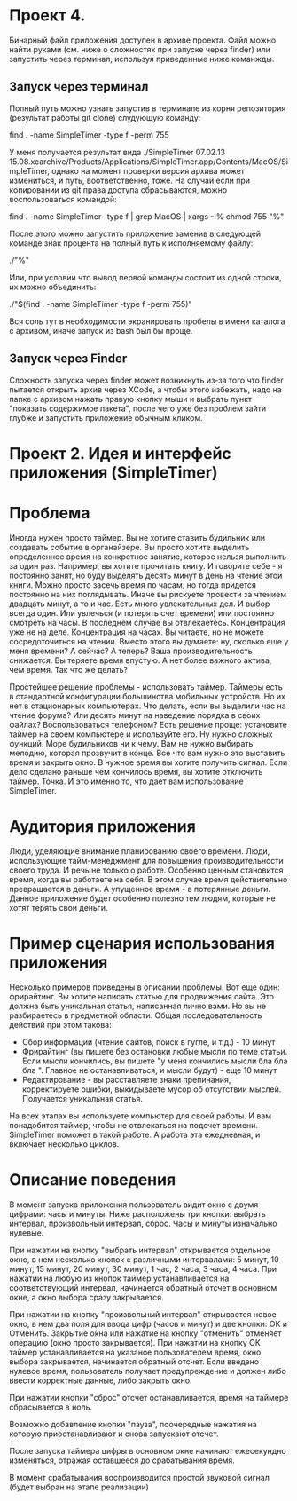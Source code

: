Проект 4.
============
Бинарный файл приложения доступен в архиве проекта. Файл можно найти руками (см. ниже о сложностях
при запуске через finder) или запустить через терминал, используя приведенные ниже команжды. 

Запуск через терминал
---------------------

Полный путь можно узнать запустив в терминале из корня репозитория (результат работы git clone) 
слудующую команду:

find . -name SimpleTimer -type f -perm 755

У меня получается результат вида 
./SimpleTimer 07.02.13 15.08.xcarchive/Products/Applications/SimpleTimer.app/Contents/MacOS/SimpleTimer, 
однако на момент проверки версия архива может измениться, и путь, воответственно, тоже.
На случай если при копировании из git права доступа сбрасываются, можно воспользоваться командой:

find . -name SimpleTimer -type f | grep MacOS | xargs -I% chmod 755 "%"

После этого можно запустить приложение заменив в следующей команде знак процента на полный путь 
к исполняемому файлу:

./"%"

Или, при условии что вывод первой команды состоит из одной строки, их можно объединить:

./"$(find . -name SimpleTimer -type f -perm 755)"

Вся соль тут в необходимости экранировать пробелы в имени каталога с архивом, иначе запуск из 
bash был бы проще.

Запуск через Finder
--------------------
Сложность запуска через finder может возникнуть из-за того что finder  пытается открыть архив 
через XCode, а чтобы этого избежать, надо на папке с архивом нажать правую кнопку мыши и выбрать 
пункт "показать содержимое пакета", после чего уже без проблем зайти глубже и запустить
приложение обычным кликом.


Проект 2. Идея и интерфейс приложения (SimpleTimer)
=============

Проблема
=============

Иногда нужен просто таймер. Вы не хотите ставить будильник или создавать событие в органайзере. 
Вы просто хотите выделить определенное время на конкретное занятие, которое нельзя выполнить за
один раз. Например, вы хотите прочитать книгу. И говорите себе - я постоянно занят, но буду 
выделять десять минут в день на чтение этой книги. Можно просто засечь время по часам, но тогда 
придется постоянно на них поглядывать. Иначе вы рискуете провести за чтением двадцать минут, а 
то и час. Есть много увлекательных дел. И выбор всегда один. Или увлечься (и потерять счет 
времени) или постоянно смотреть на часы. В последнем случае вы отвлекаетесь. Концентрация 
уже не на деле. Концентрация на часах. Вы читаете, но не можете сосредоточиться на чтении. 
Вместо этого вы думаете: ну, сколько еще у меня времени? А сейчас? А теперь? Ваша 
производительность снижается. Вы теряете время впустую. А нет более важного актива, чем время. 
Так что же делать?

Простейшее решение проблемы - использовать таймер. Таймеры есть в стандартной конфигурации 
большинства мобильных устройств.  Но их нет в стационарных компьютерах. Что делать, если 
вы выделили час на чтение форума? Или десять минут на наведение порядка в своих файлах? 
Воспользоваться телефоном? Есть решение проще: установите таймер на своем компьютере и 
используйте его. Ну нужно сложных функций. Море будильников ни к чему.  Вам не нужно выбирать 
мелодию, которая прозвучит в конце. Все что вам нужно это выставить время и закрыть окно. В 
нужное время вы хотите получить сигнал. Если дело сделано раньше чем кончилось время, вы хотите 
отключить таймер. Точка. И это именно то, что дает вам использование SimpleTimer.

Аудитория приложения
=============

Люди, уделяющие внимание планированию своего времени. Люди, использующие тайм-менеджмент для 
повышения производительности своего труда. И речь не только о работе. Особенно ценным становится 
время, когда вы работаете на себя. В этом случае время действительно превращается в деньги. А 
упущенное время - в потерянные деньги. Данное приложение будет особенно полезно тем людям, которые 
не хотят терять свои деньги.

Пример сценария использования приложения
=============

Несколько примеров приведены в описании проблемы. Вот еще один: фрирайтинг.
Вы хотите написать статью для продвижения сайта. Это должна быть уникальная статья, написанная лично 
вами. Но вы не разбираетесь в предметной области. Общая последовательность действий при этом такова:
  * Сбор информации (чтение сайтов, поиск в гугле, и т.д.) - 10 минут
  * Фрирайтинг (вы пишете без остановки любые мысли по теме статьи. Если мысли кончились, вы пишете 
"у меня кончились мысли бла бла бла ". Главное не останавливаться, и мысли будут) - еще 10 минут
  * Редактирование - вы расставляете знаки препинания, корректируете ошибки, выкидываете мусор об 
отсутствии мыслей. Получается уникальная статья.

На всех этапах вы используете компьютер для своей работы. И вам понадобится таймер, чтобы не 
отвлекаться на подсчет времени. SimpleTimer поможет в такой работе. А работа эта ежедневная, 
и включает несколько циклов.

Описание поведения
=============

В момент запуска приложения пользователь видит окно с двумя цифрами: часы и минуты.
Ниже расположены три кнопки: выбрать интервал, произвольный интервал, сброс.
Часы и минуты изначально нулевые.

При нажатии на кнопку "выбрать интервал" открывается отдельное окно, в нем несколько кнопок с 
различными интервалами: 5 минут, 10 минут, 15 минут, 20 минут, 30 минут, 1 час, 2 часа, 3 часа, 4 часа. 
При нажатии на любую из кнопок таймер устанавливается на соответствующий интервал, начинается обратный 
отсчет в основном окне, а окно выбора сразу закрывается.

При нажатии на кнопку "произвольный интервал" открывается новое окно, в нем два поля для ввода цифр 
(часов и минут) и две кнопки: ОК и Отменить.  Закрытие окна или нажатие на кнопку "отменить" отменяет 
операцию (окно просто закрывается). При нажатии на кнопку ОК таймер устанавливается на указаное 
пользователем время, окно выбора закрывается, начинается обратный отсчет. Если введено нулевое 
время, пользователь получает предупреждение и должен либо ввести корректные данные, либо закрыть окно.

При нажатии кнопки "сброс" отсчет останавливается, время на таймере сбрасывается в ноль.

Возможно добавление кнопки "пауза", поочередные нажатия на которую приостанавливают и снова запускают отсчет.

После запуска таймера цифры в основном окне начинают ежесекундно изменяться, отражая оставшееся до срабатывания время.

В момент срабатывания воспроизводится простой звуковой сигнал (будет выбран на этапе реализации)


